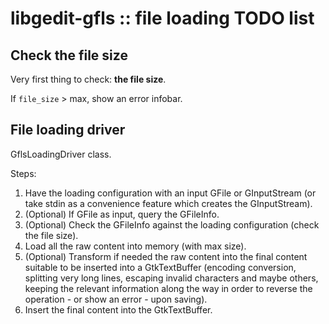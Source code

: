 libgedit-gfls :: file loading TODO list
=======================================

Check the file size
-------------------

Very first thing to check: **the file size**.

If `file_size` > max, show an error infobar.

File loading driver
-------------------

GflsLoadingDriver class.

Steps:
1. Have the loading configuration with an input GFile or GInputStream (or take
   stdin as a convenience feature which creates the GInputStream).
2. (Optional) If GFile as input, query the GFileInfo.
3. (Optional) Check the GFileInfo against the loading configuration (check the
   file size).
4. Load all the raw content into memory (with max size).
5. (Optional) Transform if needed the raw content into the final content
   suitable to be inserted into a GtkTextBuffer (encoding conversion, splitting
   very long lines, escaping invalid characters and maybe others, keeping the
   relevant information along the way in order to reverse the operation - or
   show an error - upon saving).
6. Insert the final content into the GtkTextBuffer.
